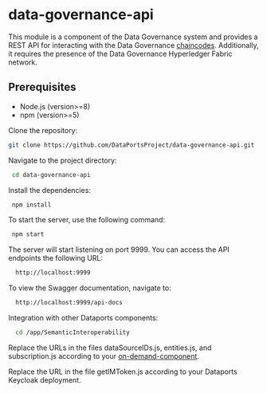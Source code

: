 # data-governance-api
This module is a component of the Data Governance system and provides a REST API for interacting with the Data Governance [chaincodes](https://github.com/DataPortsProject/data-governance-smart-contracts). Additionally, it requires the presence of the Data Governance Hyperledger Fabric network.

## Prerequisites

- Node.js (version>=8)
- npm (version>=5)

Clone the repository:

   ```bash
   git clone https://github.com/DataPortsProject/data-governance-api.git
   ```
  
  
Navigate to the project directory:

  ```bash
   cd data-governance-api
  ```

Install the dependencies:

  ```bash
   npm install
  ```

To start the server, use the following command:

  ```bash
   npm start
  ```

The server will start listening on port 9999. You can access the API endpoints the following URL:

  ```bash
    http://localhost:9999
  ```
  
To view the Swagger documentation, navigate to:

 ```bash
   http://localhost:9999/api-docs
 ```
   
Integration with other Dataports components:
 ```bash
   cd /app/SemanticInteroperability
 ```
 
 Replace the URLs in the files dataSourceIDs.js, entities.js, and subscription.js according to your [on-demand-component](https://github.com/DataPortsProject/on-demand-component).

 Replace the URL in the file getIMToken.js according to your Dataports Keycloak deployment.





